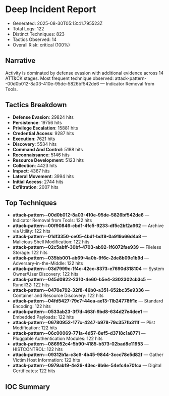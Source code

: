 # Deep Incident Report
- Generated: 2025-08-30T05:13:41.795523Z
- Total Logs: 122
- Distinct Techniques: 823
- Tactics Observed: 14
- Overall Risk: critical (100%)

## Narrative
Activity is dominated by defense evasion with additional evidence across 14 ATT&CK stages.
Most frequent technique observed: attack-pattern--00d0b012-8a03-410e-95de-5826bf542de6 — Indicator Removal from Tools.

## Tactics Breakdown
- **Defense Evasion**: 29824 hits
- **Persistence**: 19756 hits
- **Privilege Escalation**: 15881 hits
- **Credential Access**: 9287 hits
- **Execution**: 7621 hits
- **Discovery**: 5534 hits
- **Command And Control**: 5188 hits
- **Reconnaissance**: 5146 hits
- **Resource Development**: 5123 hits
- **Collection**: 4423 hits
- **Impact**: 4367 hits
- **Lateral Movement**: 3994 hits
- **Initial Access**: 2744 hits
- **Exfiltration**: 2007 hits

## Top Techniques
- **attack-pattern--00d0b012-8a03-410e-95de-5826bf542de6** — Indicator Removal from Tools: 122 hits
- **attack-pattern--00f90846-cbd1-4fc5-9233-df5c2bf2a662** — Archive via Utility: 122 hits
- **attack-pattern--01df3350-ce05-4bdf-bdf8-0a919a66d4a8** — Malicious Shell Modification: 122 hits
- **attack-pattern--02c5abff-30bf-4703-ab92-1f6072fae939** — Fileless Storage: 122 hits
- **attack-pattern--035bb001-ab69-4a0b-9f6c-2de8b09e1b9d** — Adversary-in-the-Middle: 122 hits
- **attack-pattern--03d7999c-1f4c-42cc-8373-e7690d318104** — System Owner/User Discovery: 122 hits
- **attack-pattern--045d0922-2310-4e60-b5e4-3302302cb3c5** — Rundll32: 122 hits
- **attack-pattern--0470e792-32f8-46b0-a351-652bc35e9336** — Container and Resource Discovery: 122 hits
- **attack-pattern--04fd5427-79c7-44ea-ae13-11b24778ff1c** — Standard Encoding: 122 hits
- **attack-pattern--0533ab23-3f7d-463f-9bd8-634d27e4dee1** — Embedded Payloads: 122 hits
- **attack-pattern--06780952-177c-4247-b978-79c357fb311f** — Plist Modification: 122 hits
- **attack-pattern--06c00069-771a-4d57-8ef5-d3718c1a8771** — Pluggable Authentication Modules: 122 hits
- **attack-pattern--086952c4-5b90-4185-b573-02bad8e11953** — HISTCONTROL: 122 hits
- **attack-pattern--09312b1a-c3c6-4b45-9844-3ccc78e5d82f** — Gather Victim Host Information: 122 hits
- **attack-pattern--0979abf9-4e26-43ec-9b6e-54efc4e70fca** — Digital Certificates: 122 hits

## IOC Summary